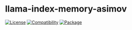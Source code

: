 # llama-index-memory-asimov

[![License](https://img.shields.io/badge/license-Public%20Domain-blue.svg)](https://unlicense.org)
[![Compatibility](https://img.shields.io/python/required-version-toml?tomlFilePath=https%3A%2F%2Fraw.githubusercontent.com%2Fasimov-platform%2Fllama-index-asimov%2Frefs%2Fheads%2Fmaster%2Fllama-index-memory-asimov%2Fpyproject.toml)](https://pypi.python.org/pypi/llama-index-memory-asimov)
[![Package](https://img.shields.io/pypi/v/llama-index-memory-asimov.svg)](https://pypi.python.org/pypi/llama-index-memory-asimov)
